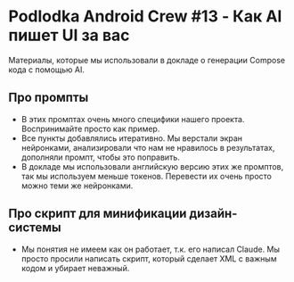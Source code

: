 # Podlodka Android Crew #13 - Как AI пишет UI за вас

Материалы, которые мы использовали в докладе о генерации Compose кода с помощью AI.

## Про промпты

- В этих промптах очень много специфики нашего проекта. Воспринимайте просто как пример.
- Все пункты добавлялись итеративно. Мы верстали экран нейронками, анализировали что нам не нравилось в результатах, дополняли промпт, чтобы это поправить.
- В докладе мы использовали английскую версию этих же промптов, так мы используем меньше токенов. Перевести их очень просто можно теми же нейронками.

## Про скрипт для минификации дизайн-системы

- Мы понятия не имеем как он работает, т.к. его написал Claude. Мы просто просили написать скрипт, который сделает XML с важным кодом и убирает неважный.
